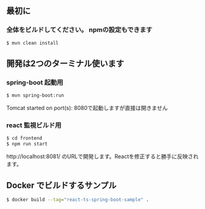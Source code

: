 最初に
--

### 全体をビルドしてください。 npmの設定もできます

```bash
$ mvn clean install
```

開発は2つのターミナル使います
--

### spring-boot 起動用

```bash
$ mvn spring-boot:run 
```
Tomcat started on port(s): 8080で起動しますが直接は開きません


### react 監視ビルド用

```bash
$ cd frontend
$ npm run start
```
http://localhost:8081/ のURLで開発します。Reactを修正すると勝手に反映されます。


Docker でビルドするサンプル
---

```bash
$ docker build --tag="react-ts-spring-boot-sample" .
```